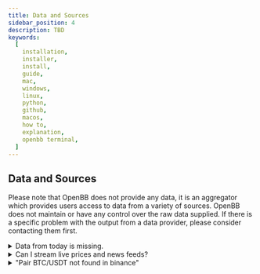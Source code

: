 ```yaml
---
title: Data and Sources
sidebar_position: 4
description: TBD
keywords:
  [
    installation,
    installer,
    install,
    guide,
    mac,
    windows,
    linux,
    python,
    github,
    macos,
    how to,
    explanation,
    openbb terminal,
  ]
---
```


## Data and Sources

Please note that OpenBB does not provide any data, it is an aggregator which provides users access to data from a variety of sources. OpenBB does not maintain or have any control over the raw data supplied. If there is a specific problem with the output from a data provider, please consider contacting them first.

<details><summary>Data from today is missing.</summary>

By default, the load function requests end-of-day daily data and is not included until the EOD summary has been published. The current day's data is considered intraday and is loaded when the `interval` argument is present.

```console
df = openbb.stocks.load(SPY, interval = 60)
```

</details>

<details><summary>Can I stream live prices and news feeds?</summary>

It is not currently possible to stream live feeds with the OpenBB SDK.

</details>

<details><summary>"Pair BTC/USDT not found in binance"</summary>

US-based users are currently unable to access the Binance API. Please try loading the pair from a different source, for example:

`load btc --source CCXT --exchange kraken`

</details>
